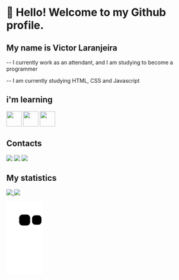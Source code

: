 # 👋 Hello! Welcome to my Github profile.
## My name is Victor Laranjeira

-- I currently work as an attendant, and I am studying to become a programmer

-- I am currently studying HTML, CSS and Javascript

## i'm learning

<img src="https://cdn.jsdelivr.net/gh/devicons/devicon/icons/html5/html5-original-wordmark.svg" width="40" height="40" /> <img src="https://cdn.jsdelivr.net/gh/devicons/devicon/icons/css3/css3-original-wordmark.svg" width="40" height="40" /> <img src="https://cdn.jsdelivr.net/gh/devicons/devicon/icons/javascript/javascript-original.svg" width="40" height="40" />

## Contacts
<div>
<a href = "mailto:laranjeira.victor@gmail.com"><img loading="lazy" src="https://img.shields.io/badge/Gmail-D14836?style=for-the-badge&logo=gmail&logoColor=white" target="_blank"></a>
<a href="https://www.linkedin.com/in/victor-barros-laranjeira-ab3678186/" target="_blank"><img loading="lazy" src="https://img.shields.io/badge/-LinkedIn-%230077B5?style=for-the-badge&logo=linkedin&logoColor=white" target="_blank"></a>   
<a href="https://www.instagram.com/victorlaranjeira_/?next=%2F" target="_blank"><img loading="lazy" src="https://img.shields.io/badge/-Instagram-%23E4405F?style=for-the-badge&logo=instagram&logoColor=white" target="_blank"></a>
</div>

## My statistics
<div>
<a href="https://github.com/victorlaranjeira">
<img loading="lazy" height="180em" src="https://github-readme-stats.vercel.app/api/top-langs/?username=victorlaranjeira&layout=compact&langs_count=7&theme=dracula"/>
<img loading="lazy" height="180em" src="https://github-readme-stats.vercel.app/api?username=victorlaranjeira&show_icons=true&theme=dracula&include_all_commits=true&count_private=true"/>
</div>

![Snake animation](https://github.com/victorlaranjeira/victorlaranjeira/blob/output/github-contribution-grid-snake.svg)


               
